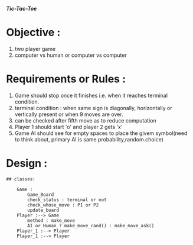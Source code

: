 ***Tic-Tac-Toe***

# Objective :
1. two player game 
2. computer vs human or computer vs computer

# Requirements or Rules :
1. Game should stop once it finishes i.e. when it reaches terminal condition.
2. terminal condition : when same sign is diagonally, horizontally or vertically present or when 9 moves are over.
3. can be checked after fifth move as to reduce computation
4. Player 1 should start 'o' and player 2 gets 'x'
5. Game AI should see for empty spaces to place the givem symbol(need to think about, primary AI is same probability,random.choice)

# Design :
	## classes:
		
		Game :
			Game_Board
			check_status : terminal or not
			check_whose_move : P1 or P2
			update_board
		Player :--> Game
			method : make_move
			AI or Human ? make_move_rand() : make_move_ask()
		Player_1 :--> Player
		Player_1 :--> Player
		
			
